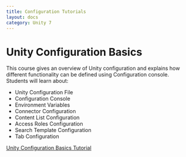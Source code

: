 ```yaml
---
title: Configuration Tutorials
layout: docs
category: Unity 7
---
```

# Unity Configuration Basics

This course gives an overview of Unity configuration and explains how different functionality can be defined using Configuration console.    
Students will learn about:
- Unity Configuration File
- Configuration Console
- Environment Variables
- Connector Configuration
- Content List Configuration
- Access Roles Configuration
- Search Template Configuration
- Tab Configuration

[Unity Configuration Basics Tutorial](configuration-tutorials/unity-configuration-basics.md)